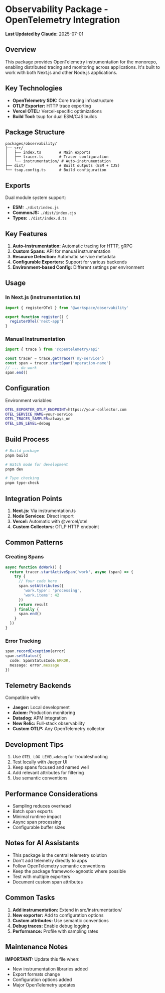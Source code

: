 # Observability Package - OpenTelemetry Integration

**Last Updated by Claude:** 2025-07-01

## Overview

This package provides OpenTelemetry instrumentation for the monorepo, enabling distributed tracing and monitoring across applications. It's built to work with both Next.js and other Node.js applications.

## Key Technologies

- **OpenTelemetry SDK:** Core tracing infrastructure
- **OTLP Exporter:** HTTP trace exporting
- **Vercel OTEL:** Vercel-specific optimizations
- **Build Tool:** tsup for dual ESM/CJS builds

## Package Structure

```
packages/observability/
├── src/
│   ├── index.ts        # Main exports
│   ├── tracer.ts       # Tracer configuration
│   └── instrumentation/ # Auto-instrumentation
├── dist/               # Built outputs (ESM + CJS)
└── tsup.config.ts      # Build configuration
```

## Exports

Dual module system support:
- **ESM:** `./dist/index.js`
- **CommonJS:** `./dist/index.cjs`
- **Types:** `./dist/index.d.ts`

## Key Features

1. **Auto-instrumentation:** Automatic tracing for HTTP, gRPC
2. **Custom Spans:** API for manual instrumentation
3. **Resource Detection:** Automatic service metadata
4. **Configurable Exporters:** Support for various backends
5. **Environment-based Config:** Different settings per environment

## Usage

### In Next.js (instrumentation.ts)
```typescript
import { registerOTel } from '@workspace/observability'

export function register() {
  registerOTel('next-app')
}
```

### Manual Instrumentation
```typescript
import { trace } from '@opentelemetry/api'

const tracer = trace.getTracer('my-service')
const span = tracer.startSpan('operation-name')
// ... do work
span.end()
```

## Configuration

Environment variables:
```bash
OTEL_EXPORTER_OTLP_ENDPOINT=https://your-collector.com
OTEL_SERVICE_NAME=your-service
OTEL_TRACES_SAMPLER=always_on
OTEL_LOG_LEVEL=debug
```

## Build Process

```bash
# Build package
pnpm build

# Watch mode for development
pnpm dev

# Type checking
pnpm type-check
```

## Integration Points

1. **Next.js:** Via instrumentation.ts
2. **Node Services:** Direct import
3. **Vercel:** Automatic with @vercel/otel
4. **Custom Collectors:** OTLP HTTP endpoint

## Common Patterns

### Creating Spans
```typescript
async function doWork() {
  return tracer.startActiveSpan('work', async (span) => {
    try {
      // Your code here
      span.setAttributes({
        'work.type': 'processing',
        'work.items': 42
      })
      return result
    } finally {
      span.end()
    }
  })
}
```

### Error Tracking
```typescript
span.recordException(error)
span.setStatus({
  code: SpanStatusCode.ERROR,
  message: error.message
})
```

## Telemetry Backends

Compatible with:
- **Jaeger:** Local development
- **Axiom:** Production monitoring
- **Datadog:** APM integration
- **New Relic:** Full-stack observability
- **Custom OTLP:** Any OpenTelemetry collector

## Development Tips

1. Use `OTEL_LOG_LEVEL=debug` for troubleshooting
2. Test locally with Jaeger UI
3. Keep spans focused and named well
4. Add relevant attributes for filtering
5. Use semantic conventions

## Performance Considerations

- Sampling reduces overhead
- Batch span exports
- Minimal runtime impact
- Async span processing
- Configurable buffer sizes

## Notes for AI Assistants

- This package is the central telemetry solution
- Don't add telemetry directly to apps
- Follow OpenTelemetry semantic conventions
- Keep the package framework-agnostic where possible
- Test with multiple exporters
- Document custom span attributes

## Common Tasks

1. **Add instrumentation:** Extend in src/instrumentation/
2. **New exporter:** Add to configuration options
3. **Custom attributes:** Use semantic conventions
4. **Debug traces:** Enable debug logging
5. **Performance:** Profile with sampling rates

## Maintenance Notes

**IMPORTANT:** Update this file when:
- New instrumentation libraries added
- Export formats change
- Configuration options added
- Major OpenTelemetry updates